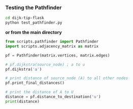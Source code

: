 ### Testing the Pathfinder

```sh
cd dijk-tip-flask
python test_pathfinder.py
```
**or from the main directory**
```py
from scripts.pathfinder import Pathfinder
import scripts.adjacency_matrix as matrix

pf = Pathfinder(matrix.vertices, matrix.edges)

# pf.dijkstra(source_node) ; a to u
pf.dijkstra('a')

# print distance of source_node (A) to all other nodes
pf.print_final_distances()

# print the distance of A to U
distance = pf.distance_to_destination('u')
print(distance)
```